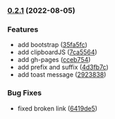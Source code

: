 ### [0.2.1](https://github.com/w3labkr/js-shuffle-words/compare/0.2.0...0.2.1) (2022-08-05)


### Features

* add bootstrap ([35fa5fc](https://github.com/w3labkr/js-shuffle-words/commit/35fa5fcdd0ce3de4e70719ace8aecc4b97d51f0a))
* add clipboardJS ([7ca5564](https://github.com/w3labkr/js-shuffle-words/commit/7ca5564c69c4a589df40c827593d95dfb39539d2))
* add gh-pages ([cceb754](https://github.com/w3labkr/js-shuffle-words/commit/cceb7542fd95f01166e06c5f09621a5d482e88c5))
* add prefix and suffix ([4d3fb7c](https://github.com/w3labkr/js-shuffle-words/commit/4d3fb7c5051b138296ed0df037d651104a653e15))
* add toast message ([2923838](https://github.com/w3labkr/js-shuffle-words/commit/292383839225f1bc6960d2fe729483d721443b35))


### Bug Fixes

* fixed broken link ([6419de5](https://github.com/w3labkr/js-shuffle-words/commit/6419de534b5954cd0a7bbb97d7451ff136e56927))

